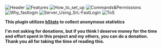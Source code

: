 ![Header](https://cdn.discordapp.com/attachments/800363018667687957/800363103078187008/1.png)
![Features](https://media.discordapp.net/attachments/800363018667687957/800363199110840394/2.png)
![How_to_set_up](https://cdn.discordapp.com/attachments/800363018667687957/800363232266944532/3.png)
![Commands&Permissions](https://cdn.discordapp.com/attachments/800363018667687957/800363260795945000/4.png)
![Why_fastlogin](https://cdn.discordapp.com/attachments/800363018667687957/800363256060837908/5.png)
![Server_Using_SrL-FastLogin](https://cdn.discordapp.com/attachments/800363018667687957/800363456963280926/6.png)
![ToS](https://cdn.discordapp.com/attachments/800363018667687957/800363472713547806/7.png)

__This plugin utilizes [bStats](https://bstats.org/plugin/bungeecord/SrL-FastLogin/6650) to collect anonymous statistics__

__I'm not asking for donations, but if you think I deserve money for the time and effort spent in this project and my others, you can do a donation. Thank you all for taking the time of reading this.__

